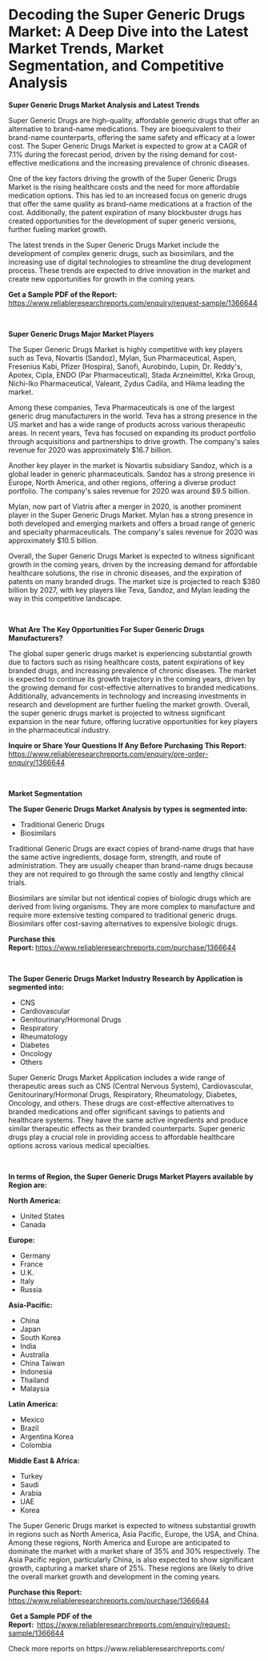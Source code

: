 <p><h1>Decoding the Super Generic Drugs Market: A Deep Dive into the Latest Market Trends, Market Segmentation, and Competitive Analysis</h1></p><p><strong>Super Generic Drugs Market Analysis and Latest Trends</strong></p>
<p><p>Super Generic Drugs are high-quality, affordable generic drugs that offer an alternative to brand-name medications. They are bioequivalent to their brand-name counterparts, offering the same safety and efficacy at a lower cost. The Super Generic Drugs Market is expected to grow at a CAGR of 7.1% during the forecast period, driven by the rising demand for cost-effective medications and the increasing prevalence of chronic diseases.</p><p>One of the key factors driving the growth of the Super Generic Drugs Market is the rising healthcare costs and the need for more affordable medication options. This has led to an increased focus on generic drugs that offer the same quality as brand-name medications at a fraction of the cost. Additionally, the patent expiration of many blockbuster drugs has created opportunities for the development of super generic versions, further fueling market growth.</p><p>The latest trends in the Super Generic Drugs Market include the development of complex generic drugs, such as biosimilars, and the increasing use of digital technologies to streamline the drug development process. These trends are expected to drive innovation in the market and create new opportunities for growth in the coming years.</p></p>
<p><strong>Get a Sample PDF of the Report:&nbsp;</strong> <a href="https://www.reliableresearchreports.com/enquiry/request-sample/1366644">https://www.reliableresearchreports.com/enquiry/request-sample/1366644</a></p>
<p>&nbsp;</p>
<p><strong>Super Generic Drugs Major Market Players</strong></p>
<p><p>The Super Generic Drugs Market is highly competitive with key players such as Teva, Novartis (Sandoz), Mylan, Sun Pharmaceutical, Aspen, Fresenius Kabi, Pfizer (Hospira), Sanofi, Aurobindo, Lupin, Dr. Reddy's, Apotex, Cipla, ENDO (Par Pharmaceutical), Stada Arzneimittel, Krka Group, Nichi-Iko Pharmaceutical, Valeant, Zydus Cadila, and Hikma leading the market.</p><p>Among these companies, Teva Pharmaceuticals is one of the largest generic drug manufacturers in the world. Teva has a strong presence in the US market and has a wide range of products across various therapeutic areas. In recent years, Teva has focused on expanding its product portfolio through acquisitions and partnerships to drive growth. The company's sales revenue for 2020 was approximately $16.7 billion.</p><p>Another key player in the market is Novartis subsidiary Sandoz, which is a global leader in generic pharmaceuticals. Sandoz has a strong presence in Europe, North America, and other regions, offering a diverse product portfolio. The company's sales revenue for 2020 was around $9.5 billion.</p><p>Mylan, now part of Viatris after a merger in 2020, is another prominent player in the Super Generic Drugs Market. Mylan has a strong presence in both developed and emerging markets and offers a broad range of generic and specialty pharmaceuticals. The company's sales revenue for 2020 was approximately $10.5 billion.</p><p>Overall, the Super Generic Drugs Market is expected to witness significant growth in the coming years, driven by the increasing demand for affordable healthcare solutions, the rise in chronic diseases, and the expiration of patents on many branded drugs. The market size is projected to reach $380 billion by 2027, with key players like Teva, Sandoz, and Mylan leading the way in this competitive landscape.</p></p>
<p>&nbsp;</p>
<p><strong>What Are The Key Opportunities For Super Generic Drugs Manufacturers?</strong></p>
<p><p>The global super generic drugs market is experiencing substantial growth due to factors such as rising healthcare costs, patent expirations of key branded drugs, and increasing prevalence of chronic diseases. The market is expected to continue its growth trajectory in the coming years, driven by the growing demand for cost-effective alternatives to branded medications. Additionally, advancements in technology and increasing investments in research and development are further fueling the market growth. Overall, the super generic drugs market is projected to witness significant expansion in the near future, offering lucrative opportunities for key players in the pharmaceutical industry.</p></p>
<p><strong>Inquire or Share Your Questions If Any Before Purchasing This Report:</strong> <a href="https://www.reliableresearchreports.com/enquiry/pre-order-enquiry/1366644">https://www.reliableresearchreports.com/enquiry/pre-order-enquiry/1366644</a></p>
<p>&nbsp;</p>
<p><strong>Market Segmentation</strong></p>
<p><strong>The Super Generic Drugs Market Analysis by types is segmented into:</strong></p>
<p><ul><li>Traditional Generic Drugs</li><li>Biosimilars</li></ul></p>
<p><p>Traditional Generic Drugs are exact copies of brand-name drugs that have the same active ingredients, dosage form, strength, and route of administration. They are usually cheaper than brand-name drugs because they are not required to go through the same costly and lengthy clinical trials. </p><p>Biosimilars are similar but not identical copies of biologic drugs which are derived from living organisms. They are more complex to manufacture and require more extensive testing compared to traditional generic drugs. Biosimilars offer cost-saving alternatives to expensive biologic drugs.</p></p>
<p><strong>Purchase this Report:&nbsp;</strong><a href="https://www.reliableresearchreports.com/purchase/1366644">https://www.reliableresearchreports.com/purchase/1366644</a></p>
<p>&nbsp;</p>
<p><strong>The Super Generic Drugs Market Industry Research by Application is segmented into:</strong></p>
<p><ul><li>CNS</li><li>Cardiovascular</li><li>Genitourinary/Hormonal Drugs</li><li>Respiratory</li><li>Rheumatology</li><li>Diabetes</li><li>Oncology</li><li>Others</li></ul></p>
<p><p>Super Generic Drugs Market Application includes a wide range of therapeutic areas such as CNS (Central Nervous System), Cardiovascular, Genitourinary/Hormonal Drugs, Respiratory, Rheumatology, Diabetes, Oncology, and others. These drugs are cost-effective alternatives to branded medications and offer significant savings to patients and healthcare systems. They have the same active ingredients and produce similar therapeutic effects as their branded counterparts. Super generic drugs play a crucial role in providing access to affordable healthcare options across various medical specialties.</p></p>
<p>&nbsp;</p>
<p><strong>In terms of Region, the Super Generic Drugs Market Players available by Region are:</strong></p>
<p>
    <p> <strong> North America: </strong>
        <ul>
            <li>United States</li>
            <li>Canada</li>
        </ul>
        </p> 
    <p> <strong> Europe: </strong>
        <ul>
            <li>Germany</li>
            <li>France</li>
            <li>U.K.</li>
            <li>Italy</li>
            <li>Russia</li>
        </ul>
        </p> 
    <p> <strong> Asia-Pacific: </strong>
        <ul>
            <li>China</li>
            <li>Japan</li>
            <li>South Korea</li>
            <li>India</li>
            <li>Australia</li>
            <li>China Taiwan</li>
            <li>Indonesia</li>
            <li>Thailand</li>
            <li>Malaysia</li>
        </ul>
        </p> 
    <p> <strong> Latin America: </strong>
        <ul>
            <li>Mexico</li>
            <li>Brazil</li>
            <li>Argentina Korea</li>
            <li>Colombia</li>
        </ul>
        </p> 
    <p> <strong> Middle East & Africa: </strong>
        <ul>
            <li>Turkey</li>
            <li>Saudi</li>
            <li>Arabia</li>
            <li>UAE</li>
            <li>Korea</li>
        </ul>
    </p>
    </p>
<p><p>The Super Generic Drugs market is expected to witness substantial growth in regions such as North America, Asia Pacific, Europe, the USA, and China. Among these regions, North America and Europe are anticipated to dominate the market with a market share of 35% and 30% respectively. The Asia Pacific region, particularly China, is also expected to show significant growth, capturing a market share of 25%. These regions are likely to drive the overall market growth and development in the coming years.</p></p>
<p><strong>Purchase this Report: </strong><a href="https://www.reliableresearchreports.com/purchase/1366644">https://www.reliableresearchreports.com/purchase/1366644</a></p>
<p>&nbsp;<strong>Get a Sample PDF of the Report:&nbsp;&nbsp;</strong><a href="https://www.reliableresearchreports.com/enquiry/request-sample/1366644">https://www.reliableresearchreports.com/enquiry/request-sample/1366644</a></p>
<p><strong></strong></p>
<p>Check more reports on https://www.reliableresearchreports.com/</p>